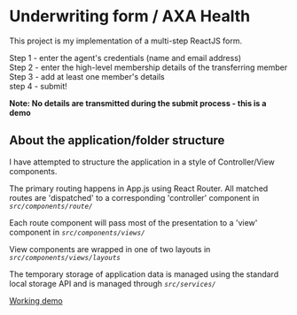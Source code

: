# Underwriting form / AXA Health

This project is my implementation of a multi-step ReactJS form.

Step 1 - enter the agent's credentials (name and email address)  
Step 2 - enter the high-level membership details of the transferring member  
Step 3 - add at least one member's details  
step 4 - submit!

**Note: No details are transmitted during the submit process - this is a demo**

## About the application/folder structure

I have attempted to structure the application in a style of Controller/View components.

The primary routing happens in App.js using React Router. All matched routes are 'dispatched' to a corresponding 'controller' component in _`src/components/route/`_

Each route component will pass most of the presentation to a 'view' component in _`src/components/views/`_

View components are wrapped in one of two layouts in _`src/components/views/layouts`_

The temporary storage of application data is managed using the standard local storage API and is managed through _`src/services/`_

[Working demo](https://graceful-tiramisu-e8d2e0.netlify.app/)
